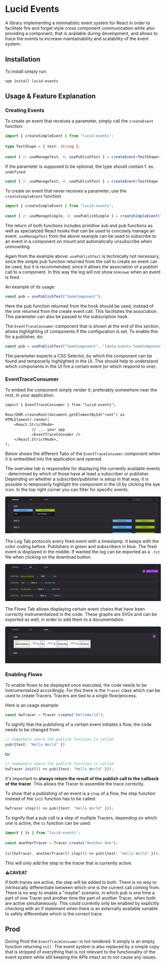 # Lucid Events

A library implementing a minimalistic event system for React in order to facilitate fire and forget style cross component communication while also providing a component, that is available during development, and allows to trace the events to increase maintainability and scalability of the event system.

## Installation

To install simply run:

```
npm install lucid-events
```

## Usage & Feature Explanation

### Creating Events
To create an event that receives a parameter, simply call the `createEvent` function:

```typescript
import { createSimpleEvent } from "lucid-events";

type TestShape = { test: string };

const { 2: useManageTest, 4: usePublishTest } = createEvent<TestShape>("TEST");
```

If the parameter is supposed to be optional, the type should contain f. ex. `undefined`:

```typescript
const { 2: useManageTest, 4: usePublishTest } = createEvent<TestShape | undefined>("TEST");
```

To create an event that never receives a parameter, use the `createSimpleEvent` function:

```typescript
import { createSimpleEvent } from "lucid-events";

const { 2: useManageSimple, 4: usePublishSimple } = createSimpleEvent("SIMPLE");
```

The return of both functions includes primitive sub and pub functions as well as specialized React hooks that can be used to concisely manage an event. `useManageTest` from the above example can be used to subscribe to an event in a component on mount and automatically unsubscribe when unmounting.

Again from the example above: `usePublishTest` is technically not necessary, since the simple pub function returned from the call to create an event can be used, but it is recommended, since it allows the association of a publish call to a component. In this way the log will not show `Unknown` when an event is fired. 

An example of its usage:
```typescript
const pub = usePublishTest("SomeComponent");
```

Here the pub function returned from the hook should be used, instead of the one returned from the create event call. This facilitates the association. This parameter can also be passed to the subscription hook.

The `EventTraceConsumer` component that is shown at the end of this section, allows highlighting of components if the configuration is set. To enable this for a publisher, do:

```typescript
const pub = usePublishTest("SomeComponent", "[data-event='SomeComponent']");
```

The parameter expects a CSS Selector, by which the component can be found and temporarily highlighted in the UI. This should help to understand which components in the UI fire a certain event (or which respond to one).



### EventTraceConsumer
To embed the component simply render it, preferably somewhere near the root, in your application.
```tsx
import { EventTraceConsumer } from "lucid-events";

ReactDOM.createRoot(document.getElementById("root") as HTMLElement).render(
	<React.StrictMode>
            // ... your app
            <EventTraceConsumer />
	</React.StrictMode>,
);
```
Below shows the different Tabs of the `EventTraceConsumer` component when it is embedded into the application and opened.

The overview tab is responsible for displaying the currently available events - determined by which of those have at least a subscriber or publisher. Depending on whether a subscriber/publisher is setup in that way, it is possible to temporarily highlight the component in the UI by clicking the eye icon. In the top right corner you can filter for specific events.

![Overview-Tab](images/Overview-Tab.png "EventTraceConsumer")

The Log Tab protocols every fired event with a timestamp. It keeps with the color coding before. Publishers in green and subscribers in blue. The fired event is displayed in the middle. If wanted the log can be exported as a `.txt` file when clicking on the download button.

![Log-Tab](images/Log-Tab.png "EventTraceConsumer")

The Flows Tab allows displaying certain event chains that have been correctly instrumentalized in the code. These graphs are SVGs and can be exported as well, in order to add them to a documentation.

![Flows-Tab](images/Flows-Tab.png "EventTraceConsumer")


### Enabling Flows

To enable flows to be displayed once executed, the code needs to be instrumentalized accordingly. For this there is the `Tracer` class which can be used to create Tracers. Tracers are tied to a single flow/process.

Here is an usage example:
```typescript
const hwTracer = Tracer.create("HelloWorld");
```

To signify that the publishing of a certain event initiates a flow, the code needs to be changed from:

```typescript
// Somewhere where the publish function is called
pub({test: "Hello World" })
```
to:

```typescript
// Somewhere where the publish function is called
hwTracer.init(() => pub({test: "Hello World" }));
```

It's important to **always return the result of the publish call to the callback of the tracer**. This allows the Tracer to assemble the trace correctly.

To show that a publishing of an event is a `step` of a flow, the step function instead of the `init` function has to be called:
```typescript
hwTracer.step(() => pub({test: "Hello World" }));
```

To signify that a pub call is a step of multiple Tracers, depending on which one is active, the `ts` function can be used:

```typescript
import { ts } from "lucid-events";

const anotherTracer = Tracer.create("Another One");

ts([hwTracer, anotherTracer]).step(() => pub({test: "Hello World" }));
```

This will only add the step to the tracer that is currently active.

**:warning:CAVEAT**

If both traces are active, the step will be added to both. There is no way to intrinsically differentiate between which one is the current call coming from. There is no way to enable a "maybe" scenario, in which pub is one time a part of one Tracer and another time the part of another Tracer, when both are active simultaneously. This could currently only be enabled by explicitly checking with an if statement when there is an externally available variable to safely differentiate which is the correct trace.

## Prod

During Prod the `EventTraceConsumer` is not rendered. It simply is an empty function returning `null`. The event system is also replaced by a simple copy that is stripped of everything that is not relevant to the functionality of the event system while still keeping the APIs intact as to not cause any issues.

